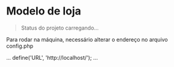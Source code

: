 <h1>Modelo de loja</h1>

> Status do projeto carregando...

Para rodar na máquina, necessário alterar o endereço no arquivo config.php

...
define('URL', 'http://localhost/');
...
